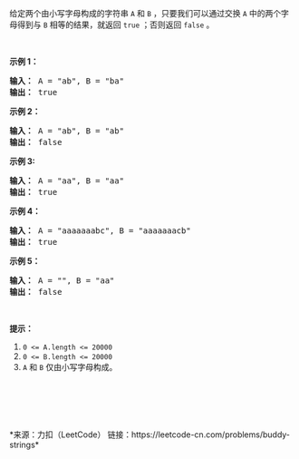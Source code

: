 <div class="notranslate"><p>给定两个由小写字母构成的字符串&nbsp;<code>A</code>&nbsp;和&nbsp;<code>B</code>&nbsp;，只要我们可以通过交换 <code>A</code> 中的两个字母得到与 <code>B</code> 相等的结果，就返回&nbsp;<code>true</code>&nbsp;；否则返回 <code>false</code> 。</p>

<p>&nbsp;</p>

<p><strong>示例 1：</strong></p>

<pre><strong>输入： </strong>A = "ab", B = "ba"
<strong>输出： </strong>true
</pre>

<p><strong>示例 2：</strong></p>

<pre><strong>输入： </strong>A = "ab", B = "ab"
<strong>输出： </strong>false
</pre>

<p><strong>示例 3:</strong></p>

<pre><strong>输入： </strong>A = "aa", B = "aa"
<strong>输出： </strong>true
</pre>

<p><strong>示例 4：</strong></p>

<pre><strong>输入： </strong>A = "aaaaaaabc", B = "aaaaaaacb"
<strong>输出： </strong>true
</pre>

<p><strong>示例 5：</strong></p>

<pre><strong>输入： </strong>A = "", B = "aa"
<strong>输出： </strong>false
</pre>

<p>&nbsp;</p>

<p><strong>提示：</strong></p>

<ol>
	<li><code>0 &lt;= A.length &lt;= 20000</code></li>
	<li><code>0 &lt;= B.length &lt;= 20000</code></li>
	<li><code>A</code>&nbsp;和&nbsp;<code>B</code>&nbsp;仅由小写字母构成。</li>
</ol>
</div>
<br/>
<br/>
<br/>
<br/>
<br/>
*来源：力扣（LeetCode）
链接：https://leetcode-cn.com/problems/buddy-strings*
